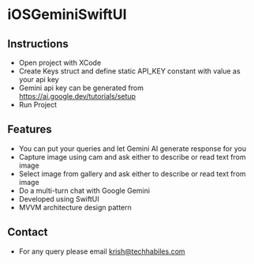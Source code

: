 # iOSGeminiSwiftUI

## Instructions
- Open project with XCode
- Create Keys struct and define static API_KEY constant with value as your api key 
- Gemini api key can be generated from https://ai.google.dev/tutorials/setup
- Run Project

## Features
- You can put your queries and let Gemini AI generate response for you
- Capture image using cam and ask either to describe or read text from image
- Select image from gallery and ask either to describe or read text from image
- Do a multi-turn chat with Google Gemini
- Developed using SwiftUI 
- MVVM architecture design pattern

## Contact

- For any query please email  krish@techhabiles.com
